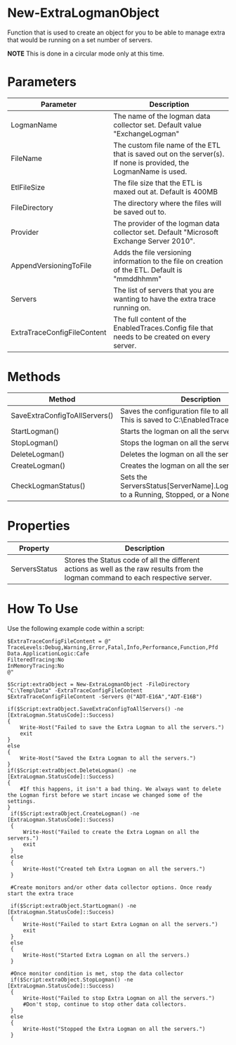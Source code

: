# New-ExtraLogmanObject
Function that is used to create an object for you to be able to manage extra that would be running on a set number of servers.

**NOTE** This is done in a circular mode only at this time.

# Parameters 

Parameter | Description 
----------|------------
LogmanName | The name of the logman data collector set. Default value "ExchangeLogman"
FileName | The custom file name of the ETL that is saved out on the server(s). If none is provided, the LogmanName is used. 
EtlFileSize | The file size that the ETL is maxed out at. Default is 400MB 
FileDirectory | The directory where the files will be saved out to. 
Provider | The provider of the logman data collector set. Default "Microsoft Exchange Server 2010".
AppendVersioningToFile | Adds the file versioning information to the file on creation of the ETL. Default is "mmddhhmm"
Servers | The list of servers that you are wanting to have the extra trace running on.
ExtraTraceConfigFileContent | The full content of the EnabledTraces.Config file that needs to be created on every server.

# Methods 

Method | Description
-------|------------
SaveExtraConfigToAllServers() | Saves the configuration file to all the servers. This is saved to C:\EnabledTraces.Config. 
StartLogman() | Starts the logman on all the servers. 
StopLogman() | Stops the logman on all the servers.
DeleteLogman() | Deletes the logman on all the servers.
CreateLogman() | Creates the logman on all the servers. 
CheckLogmanStatus() | Sets the ServersStatus[ServerName].LogmanStatusCode to a Running, Stopped, or a None status.

# Properties

Property | Description 
---------|------------
ServersStatus | Stores the Status code of all the different actions as well as the raw results from the logman command to each respective server. 

# How To Use 

Use the following example code within a script: 

```
$ExtraTraceConfigFileContent = @"
TraceLevels:Debug,Warning,Error,Fatal,Info,Performance,Function,Pfd
Data.ApplicationLogic:Cafe
FilteredTracing:No
InMemoryTracing:No
@"

$Script:extraObject = New-ExtraLogmanObject -FileDirectory "C:\Temp\Data" -ExtraTraceConfigFileContent $ExtraTraceConfigFileContent -Servers @("ADT-E16A","ADT-E16B")

if($Script:extraObject.SaveExtraConfigToAllServers() -ne [ExtraLogman.StatusCode]::Success)
{
    Write-Host("Failed to save the Extra Logman to all the servers.")
    exit 
}
else 
{
    Write-Host("Saved the Extra Logman to all the servers.")
}
if($Script:extraObject.DeleteLogman() -ne [ExtraLogman.StatusCode]::Success)
{
    #If this happens, it isn't a bad thing. We always want to delete the Logman first before we start incase we changed some of the settings.
}
 if($Script:extraObject.CreateLogman() -ne [ExtraLogman.StatusCode]::Success)
 {
     Write-Host("Failed to create the Extra Logman on all the servers.")
     exit 
 }
 else
 {
     Write-Host("Created teh Extra Logman on all the servers.")
 }

 #Create monitors and/or other data collector options. Once ready start the extra trace

 if($Script:extraObject.StartLogman() -ne [ExtraLogman.StatusCode]::Success)
 {
     Write-Host("Failed to start Extra Logman on all the servers.")
     exit 
 }
 else
 {
     Write-Host("Started Extra Logman on all the servers.)
 }

 #Once monitor condition is met, stop the data collector
 if($Script:extraObject.StopLogman() -ne [ExtraLogman.StatusCode]::Success)
 {
     Write-Host("Failed to stop Extra Logman on all the servers.")
     #Don't stop, continue to stop other data collectors.
 }
 else 
 {
     Write-Host("Stopped the Extra Logman on all the servers.")
 }

```